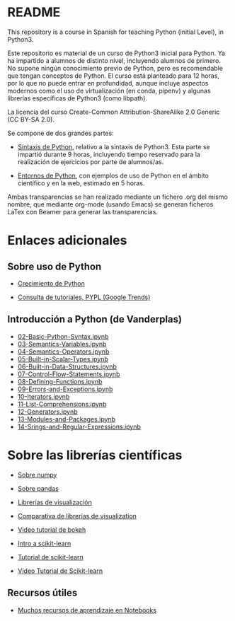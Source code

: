 # README

This repository is a course in Spanish for teaching Python (initial Level), 
in Python3. 

Este repositorio es material de un curso de Python3 inicial para
Python. Ya ha impartido a alumnos de distinto nivel, incluyendo alumnos de
primero. No supone ningún conocimiento previo de Python, pero es recomendable
que tengan conceptos de Python. El curso está planteado para 12 horas, por lo
que no puede entrar en profundidad, aunque incluye aspectos modernos como el uso
de virtualización (en conda, pipenv) y algunas librerías específicas de Python3
(como libpath). 

La licencia del curso Create-Common Attribution-ShareAlike 2.0 Generic (CC BY-SA 2.0). 

Se compone de dos grandes partes:

- [Sintaxis de Python](slides/completo.pdf), relativo a la sintaxis de Python3.
  Esta parte se impartió durante 9 horas, incluyendo tiempo reservado para la
  realización de ejercicios por parte de alumnos/as.

- [Entornos de Python](slides/scienceweb.pdf), con ejemplos de uso de Python en el
  ámbito científico y en la web, estimado en 5 horas.

Ambas transparencias se han realizado mediante un fichero .org del mismo nombre,
que mediante org-mode (usando Emacs) se generan ficheros LaTex con Beamer para
generar las transparencias.

# Enlaces adicionales

## Sobre uso de Python

- [Crecimiento de Python](https://stackoverflow.blog/2017/09/06/incredible-growth-python/)

- [Consulta de tutoriales, PYPL (Google
  Trends)](https://pypl.github.io/PYPL.html)
  
## Introducción a Python (de Vanderplas)

- [02-Basic-Python-Syntax.ipynb](02-Basic-Python-Syntax.ipynb)
- [03-Semantics-Variables.ipynb](03-Semantics-Variables.ipynb)
- [04-Semantics-Operators.ipynb](04-Semantics-Operators.ipynb)
- [05-Built-in-Scalar-Types.ipynb](05-Built-in-Scalar-Types.ipynb)
- [06-Built-in-Data-Structures.ipynb](06-Built-in-Data-Structures.ipynb)
- [07-Control-Flow-Statements.ipynb](07-Control-Flow-Statements.ipynb)
- [08-Defining-Functions.ipynb](08-Defining-Functions.ipynb)
- [09-Errors-and-Exceptions.ipynb](09-Errors-and-Exceptions.ipynb)
- [10-Iterators.ipynb](10-Iterators.ipynb)
- [11-List-Comprehensions.ipynb](11-List-Comprehensions.ipynb)
- [12-Generators.ipynb](12-Generators.ipynb)
- [13-Modules-and-Packages.ipynb](13-Modules-and-Packages.ipynb)
- [14-Srings-and-Regular-Expressions.ipynb](14-Strings-and-Regular-Expressions.ipynb)

# Sobre las librerías científicas

- [Sobre numpy](https://docs.scipy.org/doc/numpy-dev/user/quickstart.html)

- [Sobre pandas](http://pandas.pydata.org/pandas-docs/stable/10min.html)

- [Librerías de visualización](https://blog.modeanalytics.com/python-data-visualization-libraries/)

- [Comparativa de librerías de visualization](https://dsaber.com/2016/10/02/a-dramatic-tour-through-pythons-data-visualization-landscape-including-ggplot-and-altair/)

- [Video tutorial de bokeh](https://www.youtube.com/watch?v=EQCtGIdA0nE)

- [Intro a scikit-learn](https://www.oreilly.com/ideas/intro-to-scikit-learn)

- [Tutorial de scikit-learn](http://nbviewer.jupyter.org/github/jakevdp/sklearn_tutorial/blob/master/notebooks/Index.ipynb)

- [Video Tutorial de Scikit-learn](https://www.youtube.com/watch?v=HC0J_SPm9co)

## Recursos útiles

- [Muchos recursos de aprendizaje en Notebooks](https://github.com/jupyter/jupyter/wiki/A-gallery-of-interesting-Jupyter-Notebooks)
